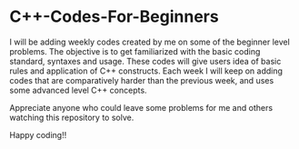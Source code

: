 # C++-Codes-For-Beginners

I will be adding weekly codes created by me on some of the beginner level problems. The objective is to get familiarized with the basic coding standard, syntaxes and usage. These codes will give users idea of basic rules and application of C++ constructs. Each week I will keep on adding codes that are comparatively harder than the previous week, and uses some advanced level C++ concepts.

Appreciate anyone who could leave some problems for me and others watching this repository to solve.

Happy coding!!
